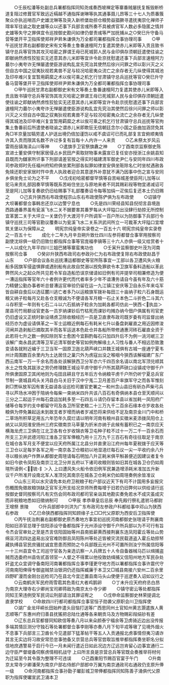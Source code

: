 <!-- { "loadSidebar": true } -->
　　○壬辰松潘等处副总兵署都指挥同知尧彧奏西坡禅定等寨番贼屡抚复叛毁断桥道复阻过修葺官军致远近槅越不通指挥谢琳等执其通事聂儿昂等三十七人为质番簇聚众亦执巡哨百户史雄沈琳等及突入新桥堡劫掠仓粮势益猖獗寻遣抚夷崇化禅师子瑺率军往谕之取史雄等众以还事下兵部言彧所奏不具被虏官军人数必多隐匿之情并史雄等失守之罪俱宜令巡按御史勘问如律仍督责彧等严加抚捕从之○癸巳升守备马营等堡开平卫指挥使郑祥尹昇朱谦俱为万全都司署都指挥佥事协理司事
　　○甲午巡抚甘肃右副都御史宋有文等奏土鲁番速檀阿力复遣其使赤儿米即等入贡且致书镇守总兵等官饰其攻灭哈密之罪谓王母已死城郭人民与金印俱存须朝廷遣使往谕之即献纳然虏性狡狯实无还意其赤儿米即等宜许令赴京抚慰遣还事下兵部言速檀阿力蕞尔小夷夸诈无惮屡遣使臣游说构乱宜先究治其使然后徐兴问罪之师以彰兴灭之义但自古中国之驭夷狄视若禽兽不足与较况哈密夷众流亡之余存者无几纵使得其城池及印卒难兴复宜暂用羁縻之术以俟可乘之机乞行甘肃镇守总兵巡抚等官○癸巳升守备马营等堡开平卫指挥使郑祥尹昇朱谦俱为万全都司署都指挥佥事协理司事
　　○甲午巡抚甘肃右副都御史宋有文等奏土鲁番速檀阿力复遣其使赤儿米即等入贡且致书镇守总兵等官饰其攻灭哈密之罪谓王母已死城郭人民与金印俱存须朝廷遣使往谕之即献纳然虏性狡狯实无还意其赤儿米即等宜许令赴京抚慰遣还事下兵部言速檀阿力蕞尔小夷夸诈无惮屡遣使臣游说构乱宜先究治其使然后徐兴问罪之师以彰兴灭之义但自古中国之驭夷狄视若禽兽不足与较况哈密夷众流亡之余存者无几纵使得其城池及印卒难兴复宜暂用羁縻之术以俟可乘之机乞行甘肃镇守总兵巡抚等官拘集土鲁番前后所遣使者晓谕之谓赤儿米即欺狂无信朝廷念尔小国之臣曲加涵贷免其角□羊京量加犒劳遣人护送出境仍倍加谨饬以戒不虞诏可已而礼部复言宜俯顺夷情许其入贡而限其名数不许过多复有旨每十人内许一人来贡
　　○乙未祭太岁风云雷雨岳镇海渎山川等神
　　○遣旗手卫官祭旗纛之神
　　○丁酉南京监察御史陈宣进士董安俱守制家居侵占乡民田产索取财物事未露宣已复任安亦授浙江余姚县知县既而为讎家所讦事下刑部请差官按之得实时福建清军御史尹仁与安同年四川布政司参政郑时先任福州府知府俱坐累刑部各拟罪如律宣安俱坐赃除名仁时坐杖遇赦各免赎还职安家居时忤中贵人执政者迎合其意遂外补意犹不满乃因事中伤之宣与安同乡俱坐免士论为之不平
　　○戊戌初哈密都督罕慎等自苦峪城差使臣阿儿加等以驼马来贡礼部因奏罕慎等既系苦峪住坐比与原地来者不同其赐彩叚等物宜递减诏可至是阿儿加等复奏欲仍旧给赐事下礼部覆奏诏令每等加绢一疋俟后复还本土仍旧赐之
　　○己亥升狭西右布政使程宗山东右布政使陈俨俱为左布政使
　　○诏镇守大坝署都督佥事韩忠还京以边警宁息也
　　○先是四川荣经县知县倪彻言县境迤西路通番界虽有瓮溪飞水二关不据要害其番罗每从大坪隘口出没肆行劫掠无所控制宜革罢二关于大坪立一关堡仍于大渡河千户所调军一百户所以为防御事下兵部行令镇守巡抚三司等官勘议覆奏以为瓮溪飞水二关系洪武间所立一可裁革大坪隘口宜增筑关堡以为保障从之
　　明宪宗纯皇帝实录卷之一百五十六
明宪宗纯皇帝实录卷之一百五十七
　　成化十二年九月辛丑朔升致仕四川左参将都督佥事宰用按察司副使沈琮俱一级仍旧致仕都指挥佥事等官庞福李镐等三十六人亦俱一级又给赏者十一人以成化九年平四川三姐巴猪等寨蛮夷功也
　　○壬寅升监察御史叶茂为河南按察司佥事
　　○癸卯升狭西布政司右参政孙仁为右布政使复除右布政使赵昌于山东
　　○户部会议各处巡抚漕运都御史等官所陈事宜一工部以各卫遭风失火粮船多因旗军侵盗惧罪或遇别船有此故自焚溺以觊免罪欲令本卫旗军备料造船以革此弊然风火之起众所共见若令军自造船恐误京储请如旧例有司并提举司相兼修造为便一漕运指挥等官年六十者例许更代而代者率多少年不谙漕务请自今虽有年及六十筋力精健公勤办事者听总督漕运官审验仍留在运一九江镇江安庆等卫自永乐年来屯军皆自耕自食后以选征麓川逃亡者多乃以运粮旗军拨补每田三十亩纳子粒六石身既运粮又纳子粒每月又赴各仓支粮诚为不便请各军月粮一石止关本色二斗折色二斗其六斗存积至一年则有七石二斗以六石抵纳子粒余为加耗各都司仿此一狭西＜执皿＞厔县司竹局额设官吏各一员岁纳课钞后竹枯死而课钞均摊办纳今佃户俱属有司官吏仍旧虚设又正统时新设靖虏卫除收粮经历一员是卫直隶布政司既岁委有司监督出纳经历亦为虚设请俱革之一军士运粮近例每石有耗米七升以备盘剥雇直之用近因修浚河闸并造剥船已摘取其半而各军运送本色赴仓并各船所带修通惠河砖石雇直全资于此若将七升之数一例扣除则军士愈困今宜斟酌每石只加四升后不为例一洮河岷三卫该解广南永昌武清等卫军近清军御史等官如例拘解缘土人习性与番人不相远恐致激变请各就附近编于三卫当军一固原卫迤北葫芦峡口并魏王城俱有古城一座通宁夏韦州计周围数百余里内为土达居住之巢穴外为虏寇出没之喉咽今狭西该解福建广东广西云南军一万一千余名而各处该解狭西卫分军亦六千四百余名请以南北军顶兑顺其水土之性免其跋涉之劳仍修理魏王城设平虏守御千户所其葫芦硖口设镇戎守御千户所俱隶固原卫其闲地则为屯田且耕且守五年后方令纳粮平虏千户所仍听宁夏总兵官节制一褒城县鸡头关沔县白马关旧于汉中宁羗二卫月差百户率旗军守之而各军惟刻剥□贾纵放军囚有害无益请各设巡检司置官吏署之一和州含山县旧有斫办芦柴弓兵寻以芦场水冲困于陪纳令每柴一束纳米四升共该八百石有奇俱纳本县仓至天顺间以三分之二起运于州每石盘运加耗多至一石四五斗请仍存留本县以省加耗一凤阳府广储等仓每岁约支中都留守司及各卫所官吏粮二十三万九千二百余石缘本仓岁收各处粮俱为停免兼起运未到故支者岁增而纳者岁减恐将来供给不足及南京金川门中和桥二草场所积草足用五六年恐年久腐烂请以明年河南有粮州县实徵米麦添拨凤阳仓上纳又以凤阳淮安扬州三府实徵南京马草量为折米亦纳于此候有蓄积已之一南京应天横海龙虎三卫俱在江北卫各有仓岁收锦衣等卫屯种子粒不过十一万二千一百余石而所支三卫并武德河阳江淮各卫官军俸粮乃用十三万九千三百石有奇往往取足于南京在城仓各军月支不便宜以应天府所属江北县分并直隶沿江府州每年夏税拨于应天等三卫仓以足每岁各军之用一南京各卫仓粮初以地湿浥烂每石议一尖一平收约余八升寻以粮长纳户作弊从都御史周瑄请每石明加八升正耗米俱平斛甚便近因建议者复令如旧今欲令凤阳及南京江北卫分并五府以下诸司收粮则皆如旧其在城各卫仓仍如周瑄所请例＜锍-釒＞入  上曰遭风失火船令依旧例军民兼造增添耗米准加五升新议千户所准开设南北军人准顶兑其南京在城各卫仓耗米仍如周瑄奏例余皆准议
　　○山东三司以水灾请免本处府卫税粮子粒户部议近天下有司不计国用多妄报灾伤概图免徵故粮饷缺乏官军无所支给况京师所费每增于旧若仍旧弊何以供给请行巡按御史督同按察司凡有灾伤会同布政司都司官亲诣其地勘实奏免若水不成灾虽成灾而非税粮地悉如旧徵纳制可
　　○甲辰  孝恭章皇后忌辰  奉先殿行祭礼遣驸马都尉王增祭  景陵
　　○升兵部郎中刘洪为广东布政司左参政户科都给事中邓山为狭西右参政
　　○乙巳命狭西都指挥同知顾缘子土□□代父原职为西安后卫指挥使
　　○丙午抚治荆襄右副都御史原杰奏地方事宜初巡抚河南都御史张瑄请于荆襄南阳如旧添官总理于信阳添设守备都指挥于光州添设守御千户所兵部以为不可行有旨令杰会官审处之至是杰言信阳固始等州县南抵蕲黄西接荆襄东连凤阳霍丘等处山势绵亘河流四达盗易出没官难防御且凤阳陈州等处近皆被灾流民载道盗入霍丘劫掠帑藏执缚县官民庶骚扰诚宜思患而预防之今兵部既云光州不可置所则汝宁所属信阳等一十三州县宜令工司巡守官各为亲选讥察一人兵牌五十人令自备器械马匹以缉捕盗贼而选委府州县佐贰首领官一人督之不得累以他役致妨缉捕又信阳州地方军民杂处奸盗尤众宜调守备南阳河南署都指挥佥事李瑾更守地方而以署都指挥佥事许震代守河南南阳俾得专御盗贼禁治银洞仍还指挥臧廉于本卫又□城县南接六安州二百余里四野旷漫而金刚台巡检司乃在县北今宜迁置县南马头山使便于巡逻奏入诏如议行之
　　○云南鹤庆军民府雨雪雹其色青红大者鸡鹅卵
　　○丁未升应天府府丞白昂为南京大理寺右少卿尚宝司卿蒋敌为南京太仆寺少卿
　　○镇守密云等处都指挥同知王荣违例受军民词讼刑部请治其罪诏宥之
　　○戊申命监察御史林荣提调北直隶学校
　　○命故四川行都司都指挥佥事官恒子勋袭父原职会川卫指挥使
　　○湖广金龙坪峒长田始杵遣头目恼打送等广西思同州土官知州黄志灏遣族人黄志顺等广东惠州府归善县抚猺把总陆仕通等各来朝贡马及方物赐彩叚绢钞有差
　　○辽东总兵官都督同知欧信等奏八月以来朵颜泰宁福余等卫虏骑近边出没传报多端其情叵测分守独石等处署都督佥事李刚等亦奏八月下旬平戎等墩了见境外烟火不息事下兵部言三卫酋长今见遣部下猛革帖干等五人入贡通报北虏事情但夷习谲诈其言无实边将习故安常恐怠事弛备又京营总兵等官尝取旨推举都指挥奏坐职名分拟信地庶遇警易于启行今已一月未闻行遣近日如此况边方辽远岂肯留心边事宜通行二边守臣严督堤备伺察虏情相机战守  上曰所言良是京营总兵等官既会奏推举将材何为迁延至今其令亟为整理不可违误
　　○己酉重阳节赐百官宴于午门
　　○升南京太常寺少卿潘荣为南京户部右侍郎户部郎中万翼为南京通政司右通政仍支原升俸一级
　　○命河南都指挥佥事孙勖子瓛彭城卫带俸都指挥同知陈善子涌俱代父原职为指挥使瓛宣武卫涌本卫
